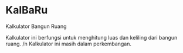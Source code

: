 # KalBaRu
Kalkulator Bangun Ruang

Kalkulator ini berfungsi untuk menghitung luas dan keliling dari bangun ruang. /n
Kalkulator ini masih dalam perkembangan.